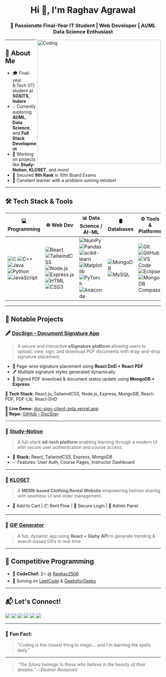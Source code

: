 <!-- GitHub README.md for Raghav Agrawal -->

<h1 align="center">Hi 👋, I'm Raghav Agrawal</h1>
<h3 align="center">🚀 Passionate Final-Year IT Student | Web Developer | AI/ML Data Science Enthusiast</h3>

<img align="right" src="https://media.giphy.com/media/SWoSkN6DxTszqIKEqv/giphy.gif" alt="Coding" width="400" />

---

## 🌟 About Me

- 🎓 Final-year B.Tech (IT) student at **SGSITS, Indore**
- 💡 Currently exploring **AI/ML**, **Data Science**, and **Full Stack Development**
- 🔨 Working on projects like **Study-Notion**, **KLOSET**, and more!
- 🥇 Secured **9th Rank** in 10th Board Exams
- 🧠 Constant learner with a problem-solving mindset

---

## 🛠️ Tech Stack & Tools

| 💻 Programming | 🌐 Web Dev | 📊 Data Science / AI-ML | 🛢️ Databases | ⚙️ Tools & Platforms |
|----------------|------------|--------------------------|----------------|-----------------------|
| ![C](https://img.shields.io/badge/C-00599C?style=flat&logo=c&logoColor=white) ![C++](https://img.shields.io/badge/C++-00599C?style=flat&logo=c%2B%2B&logoColor=white) ![Java](https://img.shields.io/badge/Java-007396?style=flat&logo=java&logoColor=white) ![Python](https://img.shields.io/badge/Python-3776AB?style=flat&logo=python&logoColor=white) ![JavaScript](https://img.shields.io/badge/JavaScript-F7DF1E?style=flat&logo=javascript&logoColor=black) | ![React](https://img.shields.io/badge/React-61DAFB?style=flat&logo=react&logoColor=black) ![TailwindCSS](https://img.shields.io/badge/TailwindCSS-38B2AC?style=flat&logo=tailwind-css&logoColor=white) ![Node.js](https://img.shields.io/badge/Node.js-339933?style=flat&logo=node.js&logoColor=white) ![Express.js](https://img.shields.io/badge/Express.js-000000?style=flat&logo=express&logoColor=white) ![HTML](https://img.shields.io/badge/HTML5-E34F26?style=flat&logo=html5&logoColor=white) ![CSS3](https://img.shields.io/badge/CSS3-1572B6?style=flat&logo=css3&logoColor=white) | ![NumPy](https://img.shields.io/badge/NumPy-013243?style=flat&logo=numpy&logoColor=white) ![Pandas](https://img.shields.io/badge/Pandas-150458?style=flat&logo=pandas&logoColor=white) ![scikit-learn](https://img.shields.io/badge/scikit--learn-F7931E?style=flat&logo=scikit-learn&logoColor=white) ![Matplotlib](https://img.shields.io/badge/Matplotlib-11557C?style=flat&logo=matplotlib&logoColor=white) ![PyTorch](https://img.shields.io/badge/PyTorch-EE4C2C?style=flat&logo=pytorch&logoColor=white) ![Anaconda](https://img.shields.io/badge/Anaconda-44A833?style=flat&logo=anaconda&logoColor=white) | ![MongoDB](https://img.shields.io/badge/MongoDB-47A248?style=flat&logo=mongodb&logoColor=white) ![MySQL](https://img.shields.io/badge/MySQL-4479A1?style=flat&logo=mysql&logoColor=white) | ![Git](https://img.shields.io/badge/Git-F05032?style=flat&logo=git&logoColor=white) ![GitHub](https://img.shields.io/badge/GitHub-181717?style=flat&logo=github&logoColor=white) ![VS Code](https://img.shields.io/badge/VS%20Code-007ACC?style=flat&logo=visual-studio-code&logoColor=white) ![Eclipse](https://img.shields.io/badge/Eclipse-2C2255?style=flat&logo=eclipse&logoColor=white) ![MongoDB Compass](https://img.shields.io/badge/MongoDB%20Compass-13aa52?style=flat&logo=mongodb&logoColor=white) |

---

## 📌 Notable Projects

### 🖋️ [DocSign - Document Signature App](https://doc-sign-client-zeta.vercel.app/)
> A secure and interactive **eSignature platform** allowing users to upload, view, sign, and download PDF documents with drag-and-drop signature placement.

- 📄 Page-wise signature placement using **React DnD + React PDF**
- 🖊️ Multiple signature styles generated dynamically
- 💾 Signed PDF download & document status update using **MongoDB + Express**


**🚀 Tech Stack:** React.js, TailwindCSS, Node.js, Express, MongoDB, React-PDF, PDF-Lib, React-DnD

🔗 **Live Demo:** [doc-sign-client-zeta.vercel.app](https://doc-sign-client-zeta.vercel.app)  
🔧 **Repo:** [GitHub – DocSign](https://github.com/Raghav13995/Doc-Sign-Client)

---

### 🧠 [Study-Notion](https://github.com/Raghav13995)
> A full-stack **ed-tech platform** enabling learning through a modern UI with secure user authentication and course access.

- 🔧 **Stack:** React, TailwindCSS, Express, MongoDB
- ✅ Features: User Auth, Course Pages, Instructor Dashboard

---

### 👕 [KLOSET](https://github.com/Raghav13995)
> A **MERN-based Clothing Rental Website** empowering fashion sharing with seamless UI and order management.

- 🛒 Add to Cart | 📦 Rent Flow | 🔐 Secure Login | 💼 Admin Panel

---

### 🎉 [GIF Generator](https://github.com/Raghav13995)
> A fun, dynamic app using **React + Giphy API** to generate trending & search-based GIFs in real-time.

---

## 🧠 Competitive Programming

- 🥈 **CodeChef:** 2⭐ @ [Raghav2506](https://www.codechef.com/users/raghav2506)
- 🧩 Solving on [LeetCode](https://leetcode.com/u/raghavagrawal06/) & [GeeksforGeeks](https://www.geeksforgeeks.org/user/raghavagrawal969/)

---

## 📬 Let's Connect!

<p align="left">
  <a href="mailto:raghavagrawal2506@gmail.com"><img src="https://img.shields.io/badge/-Email-EA4335?style=for-the-badge&logo=gmail&logoColor=white"></a>
  <a href="https://www.linkedin.com/in/raghav-agrawal-7a72a6250/" target="_blank"><img src="https://img.shields.io/badge/-LinkedIn-0A66C2?style=for-the-badge&logo=linkedin&logoColor=white"></a>
  <a href="https://www.instagram.com/raghavagrawal969?igsh=N28yeGs0bjBsM3Vp" target="_blank"><img src="https://img.shields.io/badge/-Instagram-E4405F?style=for-the-badge&logo=instagram&logoColor=white"></a>
  <a href="https://leetcode.com/u/raghavagrawal06/" target="_blank"><img src="https://img.shields.io/badge/-LeetCode-FFA116?style=for-the-badge&logo=leetcode&logoColor=black"></a>
  <a href="https://www.codechef.com/users/raghav2506" target="_blank"><img src="https://img.shields.io/badge/-CodeChef-5B4638?style=for-the-badge&logo=codechef&logoColor=white"></a>
  <a href="https://www.geeksforgeeks.org/user/raghavagrawal969/" target="_blank"><img src="https://img.shields.io/badge/-GeeksforGeeks-0F9D58?style=for-the-badge&logo=geeksforgeeks&logoColor=white"></a>
</p>

---

### 🧊 Fun Fact:
> "Coding is the closest thing to magic... and I'm learning the spells daily."

---

> _“The future belongs to those who believe in the beauty of their dreams.” – Eleanor Roosevelt_

